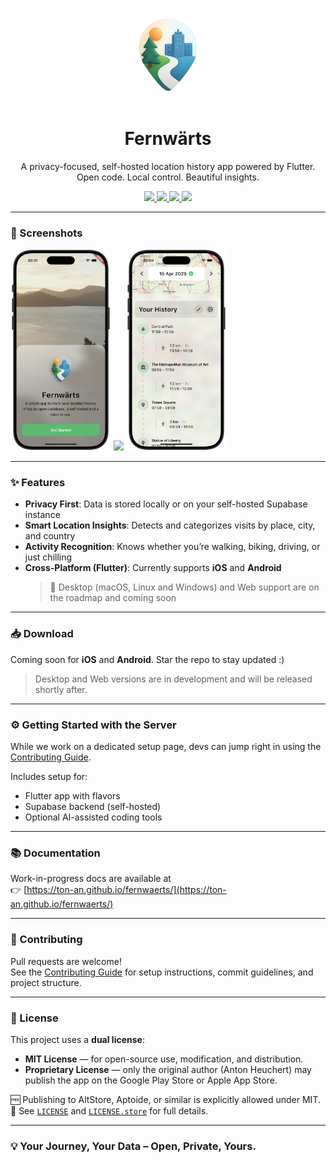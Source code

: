 <p align="center">
  <img src="docs/public/assets/app_icon_transparent_new.png" width="150" />
</p>

<h1 align="center">Fernwärts</h1>

<p align="center">
  A privacy-focused, self-hosted location history app powered by Flutter.<br/>
  Open code. Local control. Beautiful insights.
</p>

<p align="center">
  <a href="https://codecov.io/gh/ton-An/fernwaerts">
    <img src="https://codecov.io/gh/ton-An/fernwaerts/branch/main/graph/badge.svg?token=X5F77OEGXS"/>
  </a>
  <a href="LICENSE">
    <img src="https://img.shields.io/badge/License-MIT-blue.svg" />
  </a>
  <a href="LICENSE.store">
    <img src="https://img.shields.io/badge/License-Store%20Restricted-red" />
  </a>
  <a href="https://github.com/ton-An/fernwaerts/stargazers">
    <img src="https://img.shields.io/github/stars/ton-An/fernwaerts?style=social" />
  </a>
</p>

---

### 📸 Screenshots

<p float="left">
  <img src="docs/public/assets/screenshots/home.png" width="32%" />
  <img src="docs/public/assets/screenshots/map.png" width="32%" />
  <img src="docs/public/assets/screenshots/map_modal.png" width="32%" />
</p>

---

### ✨ Features

- **Privacy First**: Data is stored locally or on your self-hosted Supabase instance
- **Smart Location Insights**: Detects and categorizes visits by place, city, and country
- **Activity Recognition**: Knows whether you’re walking, biking, driving, or just chilling
- **Cross-Platform (Flutter)**: Currently supports **iOS** and **Android**  
  > 🚧 Desktop (macOS, Linux and Windows) and Web support are on the roadmap and coming soon

---

### 📥 Download

Coming soon for **iOS** and **Android**. Star the repo to stay updated :)

> Desktop and Web versions are in development and will be released shortly after.


---

### ⚙️ Getting Started with the Server

While we work on a dedicated setup page, devs can jump right in using the [Contributing Guide](CONTRIBUTING.md).

Includes setup for:
- Flutter app with flavors
- Supabase backend (self-hosted)
- Optional AI-assisted coding tools

---

### 📚 Documentation

Work-in-progress docs are available at  
👉 [https://ton-an.github.io/fernwaerts/](https://ton-an.github.io/fernwaerts/)

---

### 🤝 Contributing

Pull requests are welcome!  
See the [Contributing Guide](CONTRIBUTING.md) for setup instructions, commit guidelines, and project structure.

---

### 📝 License

This project uses a **dual license**:

- **MIT License** — for open-source use, modification, and distribution.
- **Proprietary License** — only the original author (Anton Heuchert) may publish the app on the Google Play Store or Apple App Store.

🆓 Publishing to AltStore, Aptoide, or similar is explicitly allowed under MIT.  
📜 See [`LICENSE`](LICENSE) and [`LICENSE.store`](LICENSE.store) for full details.

---

### 💡 Your Journey, Your Data – Open, Private, Yours.